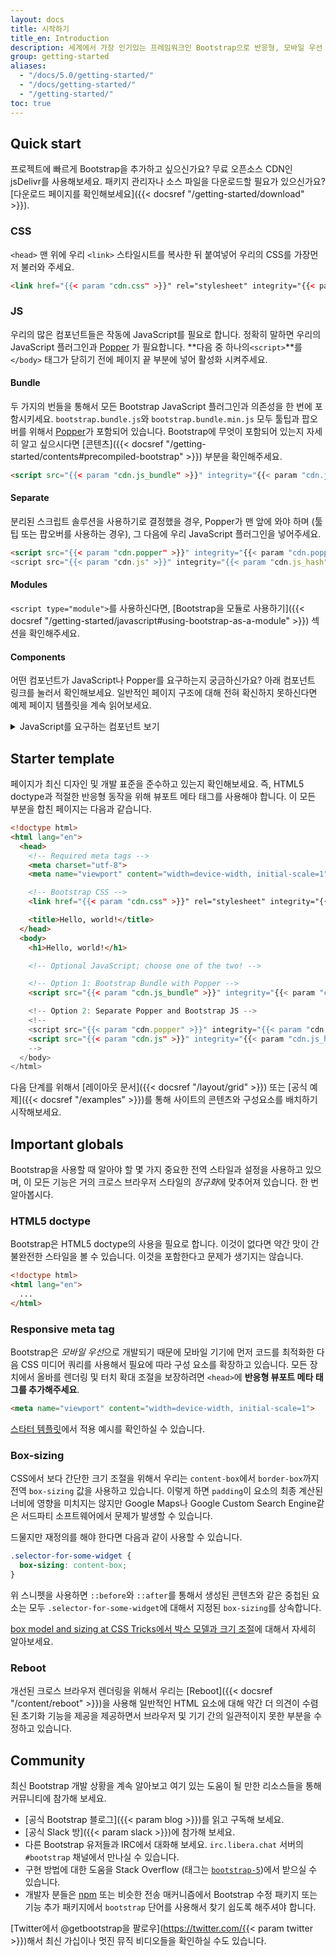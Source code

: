 ```yaml
---
layout: docs
title: 시작하기
title_en: Introduction
description: 세계에서 가장 인기있는 프레임워크인 Bootstrap으로 반응형, 모바일 우선 사이트를 jsDelivr와 스타터 페이지 템플릿을 통해 시작해보세요.
group: getting-started
aliases:
  - "/docs/5.0/getting-started/"
  - "/docs/getting-started/"
  - "/getting-started/"
toc: true
---
```


## Quick start

프로젝트에 빠르게 Bootstrap을 추가하고 싶으신가요? 무료 오픈소스 CDN인 jsDelivr를 사용해보세요. 패키지 관리자나 소스 파일을 다운로드할 필요가 있으신가요? [다운로드 페이지를 확인해보세요]({{< docsref "/getting-started/download" >}}).

### CSS


`<head>` 맨 위에 우리 `<link>` 스타일시트를 복사한 뒤 붙여넣어 우리의 CSS를 가장먼저 불러와 주세요.

```html
<link href="{{< param "cdn.css" >}}" rel="stylesheet" integrity="{{< param "cdn.css_hash" >}}" crossorigin="anonymous">
```

### JS

우리의 많은 컴포넌트들은 작동에 JavaScript를 필요로 합니다. 정확히 말하면 우리의 JavaScript 플러그인과 [Popper](https://popper.js.org/) 가 필요합니다. **다음 중 하나의`<script>`**를 `</body>` 태그가 닫히기 전에 페이지 끝 부분에 넣어 활성화 시켜주세요.

#### Bundle

두 가지의 번들을 통해서 모든 Bootstrap JavaScript 플러그인과 의존성을 한 번에 포함시키세요. `bootstrap.bundle.js`와 `bootstrap.bundle.min.js` 모두 툴팁과 팝오버를 위해서 [Popper](https://popper.js.org/)가 포함되어 있습니다. Bootstrap에 무엇이 포함되어 있는지 자세히 알고 싶으시다면 [콘텐츠]({{< docsref "/getting-started/contents#precompiled-bootstrap" >}}) 부분을 확인해주세요.

```html
<script src="{{< param "cdn.js_bundle" >}}" integrity="{{< param "cdn.js_bundle_hash" >}}" crossorigin="anonymous"></script>
```

#### Separate

분리된 스크립트 솔루션을 사용하기로 결정했을 경우, Popper가 맨 앞에 와야 하며 (툴팁 또는 팝오버를 사용하는 경우), 그 다음에 우리 JavaScript 플러그인을 넣어주세요.

```html
<script src="{{< param "cdn.popper" >}}" integrity="{{< param "cdn.popper_hash" >}}" crossorigin="anonymous"></script>
<script src="{{< param "cdn.js" >}}" integrity="{{< param "cdn.js_hash" >}}" crossorigin="anonymous"></script>
```

#### Modules

`<script type="module">`를 사용하신다면, [Bootstrap을 모듈로 사용하기]({{< docsref "/getting-started/javascript#using-bootstrap-as-a-module" >}}) 섹션을 확인해주세요.

#### Components

어떤 컴포넌트가 JavaScript나 Popper를 요구하는지 궁금하신가요? 아래 컴포넌트 링크를 눌러서 확인해보세요. 일반적인 페이지 구조에 대해 전혀 확신하지 못하신다면 예제 페이지 템플릿을 계속 읽어보세요.

<details>
<summary class="text-primary mb-3">JavaScript를 요구하는 컴포넌트 보기</summary>
{{< markdown >}}
- 경고 닫기
- 상태 및 체크 박스/라디오 기능 버튼
- 캐러셀의 모든 슬라이드 동작, 제어 및 인디케이터
- 콘텐츠 가시성 접기 전환
- 드롭다운에서의 표시 및 위치 ([Popper](https://popper.js.org/)도 필요)
- 모달에서의 표시, 위치, 스크롤 행동
- 네비게이션 바에서의 반응형 동작 구현을 위한 접기 플러그인 확장
- 토스트 표시 및 닫기
- 툴팁과 팝오버에서의 표시 및 위치 ([Popper](https://popper.js.org/)도 필요)
- 스크롤스파이에서의 스크롤 동작과 내비게이션 갱신
{{< /markdown >}}
</details>

## Starter template

페이지가 최신 디자인 및 개발 표준을 준수하고 있는지 확인해보세요. 즉, HTML5 doctype과 적절한 반응형 동작을 위해 뷰포트 메타 태그를 사용해야 합니다. 이 모든 부분을 합친 페이지는 다음과 같습니다.

```html
<!doctype html>
<html lang="en">
  <head>
    <!-- Required meta tags -->
    <meta charset="utf-8">
    <meta name="viewport" content="width=device-width, initial-scale=1">

    <!-- Bootstrap CSS -->
    <link href="{{< param "cdn.css" >}}" rel="stylesheet" integrity="{{< param "cdn.css_hash" >}}" crossorigin="anonymous">

    <title>Hello, world!</title>
  </head>
  <body>
    <h1>Hello, world!</h1>

    <!-- Optional JavaScript; choose one of the two! -->

    <!-- Option 1: Bootstrap Bundle with Popper -->
    <script src="{{< param "cdn.js_bundle" >}}" integrity="{{< param "cdn.js_bundle_hash" >}}" crossorigin="anonymous"></script>

    <!-- Option 2: Separate Popper and Bootstrap JS -->
    <!--
    <script src="{{< param "cdn.popper" >}}" integrity="{{< param "cdn.popper_hash" >}}" crossorigin="anonymous"></script>
    <script src="{{< param "cdn.js" >}}" integrity="{{< param "cdn.js_hash" >}}" crossorigin="anonymous"></script>
    -->
  </body>
</html>
```

다음 단계를 위해서 [레이아웃 문서]({{< docsref "/layout/grid" >}}) 또는 [공식 예제]({{< docsref "/examples" >}})를 통해 사이트의 콘텐츠와 구성요소를 배치하기 시작해보세요.

## Important globals

Bootstrap을 사용할 때 알아야 할 몇 가지 중요한 전역 스타일과 설정을 사용하고 있으며, 이 모든 기능은 거의 크로스 브라우저 스타일의 *정규화*에 맞추어져 있습니다. 한 번 알아봅시다.

### HTML5 doctype

Bootstrap은 HTML5 doctype의 사용을 필요로 합니다. 이것이 없다면 약간 맛이 간 불완전한 스타일을 볼 수 있습니다. 이것을 포함한다고 문제가 생기지는 않습니다.

```html
<!doctype html>
<html lang="en">
  ...
</html>
```

### Responsive meta tag

Bootstrap은 *모바일 우선*으로 개발되기 때문에 모바일 기기에 먼저 코드를 최적화한 다음 CSS 미디어 쿼리를 사용해서 필요에 따라 구성 요소를 확장하고 있습니다. 모든 장치에서 올바를 렌더링 및 터치 확대 조절을 보장하려면 `<head>`에  **반응형 뷰포트 메타 태그를 추가해주세요**.

```html
<meta name="viewport" content="width=device-width, initial-scale=1">
```

[스타터 템플릿](#starter-template)에서 적용 예시를 확인하실 수 있습니다.

### Box-sizing

CSS에서 보다 간단한 크기 조절을 위해서 우리는 `content-box`에서 `border-box`까지 전역 `box-sizing` 값을 사용하고 있습니다. 이렇게 하면 `padding`이 요소의 최종 계산된 너비에 영향을 미치지는 않지만 Google Maps나 Google Custom Search Engine같은 서드파티 소프트웨어에서 문제가 발생할 수 있습니다.

드물지만 재정의를 해야 한다면 다음과 같이 사용할 수 있습니다.

```css
.selector-for-some-widget {
  box-sizing: content-box;
}
```

위 스니펫을 사용하면 `::before`와 `::after`를 통해서 생성된 콘텐츠와 같은 중첩된 요소는 모두 `.selector-for-some-widget`에 대해서 지정된 `box-sizing`를 상속합니다.

[box model and sizing at CSS Tricks에서 박스 모델과 크기 조절](https://css-tricks.com/box-sizing/)에 대해서 자세히 알아보세요.

### Reboot

개선된 크로스 브라우저 렌더링을 위해서 우리는 [Reboot]({{< docsref "/content/reboot" >}})을 사용해 일반적인 HTML 요소에 대해 약간 더 의견이 수렴된 초기화 기능을 제공을 제공하면서 브라우저 및 기기 간의 일관적이지 못한 부분을 수정하고 있습니다.

## Community

최신 Bootstrap 개발 상황을 계속 알아보고 여기 있는 도움이 될 만한 리소스들을 통해 커뮤니티에 참가해 보세요.

- [공식 Bootstrap 블로그]({{< param blog >}})를 읽고 구독해 보세요.
- [공식 Slack 방]({{< param slack >}})에 참가해 보세요.
- 다른 Bootstrap 유저들과 IRC에서 대화해 보세요. `irc.libera.chat` 서버의 `#bootstrap` 채널에서 만나실 수 있습니다.
- 구현 방법에 대한 도움을 Stack Overflow (태그는 [`bootstrap-5`](https://stackoverflow.com/questions/tagged/bootstrap-5))에서 받으실 수 있습니다.
- 개발자 분들은 [npm](https://www.npmjs.com/search?q=keywords:bootstrap) 또는 비슷한 전송 매커니즘에서 Bootstrap 수정 패키지 또는 기능 추가 패키지에서 `bootstrap` 단어를 사용해서 찾기 쉽도록 해주셔야 합니다.

[Twitter에서 @getbootstrap을 팔로우](https://twitter.com/{{< param twitter >}})해서 최신 가십이나 멋진 뮤직 비디오들을 확인하실 수도 있습니다.
